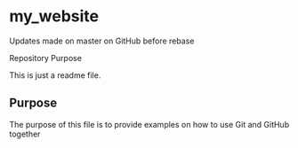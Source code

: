 # my_website

Updates made on master on GitHub before rebase
 
 Repository Purpose

This is just a readme file.

## Purpose

The purpose of this file is to provide examples
on how to use Git and GitHub together

